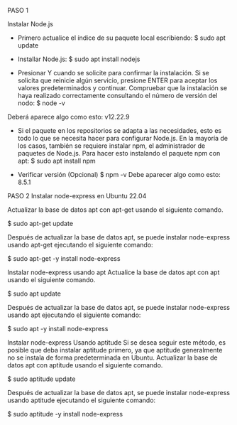 PASO 1

Instalar Node.js

* Primero actualice el índice de su paquete local escribiendo:
$ sudo apt update

* Installar Node.js:
$ sudo apt install nodejs

* Presionar Y cuando se solicite para confirmar la instalación.
Si se solicita que reinicie algún servicio, presione ENTER para aceptar los valores predeterminados y continuar. 
Compruebar que la instalación se haya realizado correctamente consultando el número de versión del nodo:
$ node -v

Deberá aparece algo como esto:
v12.22.9

* Si el paquete en los repositorios se adapta a las  necesidades,
esto es todo lo que se  necesita hacer para configurar Node.js.
En la mayoría de los casos, también se requiere  instalar npm,
el administrador de paquetes de Node.js.
Para hacer esto instalando el paquete npm con apt:
$ sudo apt install npm

* Verificar versión (Opcional)
$ npm -v
Debe aparecer algo como esto:
8.5.1

PASO 2
Instalar node-express en Ubuntu 22.04

Actualizar la base de datos apt con apt-get usando el siguiente comando.

$ sudo apt-get update

Después de actualizar la base de datos apt, se puede instalar node-express usando apt-get ejecutando el siguiente comando:

$ sudo apt-get -y install node-express

Instalar node-express usando apt
Actualice la base de datos apt con apt usando el siguiente comando.

$ sudo apt update

Después de actualizar la base de datos apt, se puede instalar node-express usando apt ejecutando el siguiente comando:

$ sudo apt -y install node-express

Instalar node-express Usando aptitude
Si se desea seguir este método, es posible que deba instalar aptitude primero,
 ya que aptitude generalmente no se instala de forma predeterminada en Ubuntu.
 Actualizar la base de datos apt con aptitude usando el siguiente comando.

$ sudo aptitude update

Después de actualizar la base de datos apt, se puede instalar node-express usando aptitude ejecutando el siguiente comando:

$ sudo aptitude -y install node-express
